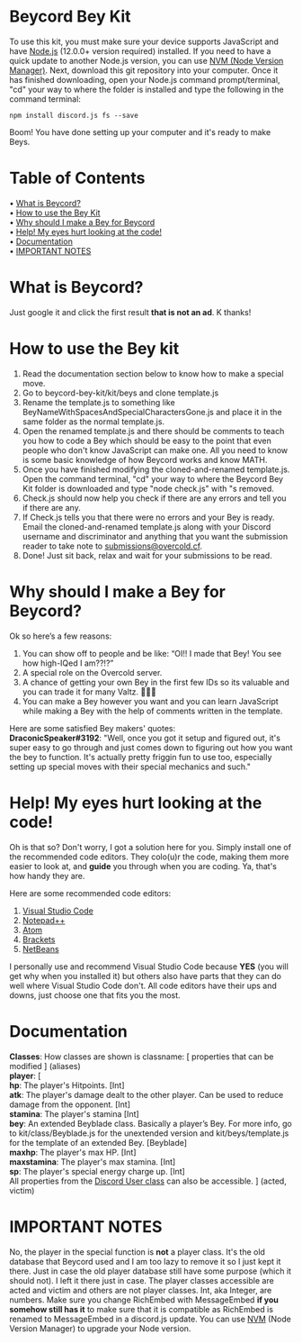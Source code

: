 Beycord Bey Kit
===============

To use this kit, you must make sure your device supports JavaScript and have [Node.js](https://nodejs.org/en/) (12.0.0+ version required) installed. If you need to have a quick update to another Node.js version, you can use [NVM (Node Version Manager)](https://github.com/nvm-sh/nvm). Next, download this git repository into your computer. Once it has finished downloading, open your Node.js command prompt/terminal, "cd" your way to where the folder is installed and type the following in the command terminal:
```
npm install discord.js fs --save
```
Boom! You have done setting up your computer and it's ready to make Beys.

Table of Contents
=================
• [What is Beycord?](#what-is-beycord)  
• [How to use the Bey Kit](#how-to-use-the-bey-kit)  
• [Why should I make a Bey for Beycord](#why-should-i-make-a-bey-for-beycord)  
• [Help! My eyes hurt looking at the code!](#help-my-eyes-hurt-looking-at-the-code)  
• [Documentation](#documentation)  
• [IMPORTANT NOTES](#important-notes)  

# What is Beycord?
Just google it and click the first result **that is not an ad**. K thanks!

# How to use the Bey kit
1) Read the documentation section below to know how to make a special move.
2) Go to beycord-bey-kit/kit/beys and clone template.js
3) Rename the template.js to something like BeyNameWithSpacesAndSpecialCharactersGone.js and place it in the same folder as the normal template.js.
4) Open the renamed template.js and there should be comments to teach you how to code a Bey which should be easy to the point that even people who don't know JavaScript can make one. All you need to know is some basic knowledge of how Beycord works and know MATH.
5) Once you have finished modifying the cloned-and-renamed template.js. Open the command terminal, "cd" your way to where the Beycord Bey Kit folder is downloaded and type "node check.js" with "s removed.
6) Check.js should now help you check if there are any errors and tell you if there are any.
7) If Check.js tells you that there were no errors and your Bey is ready. Email the cloned-and-renamed template.js along with your Discord username and discriminator and anything that you want the submission reader to take note to [submissions@overcold.cf](mailto:submissions@overcold.cf).
8) Done! Just sit back, relax and wait for your submissions to be read.

# Why should I make a Bey for Beycord?
Ok so here’s a few reasons:
1) You can show off to people and be like: “OI!! I made that Bey! You see how high-IQed I am??!?”
2) A special role on the Overcold server.
3) A chance of getting your own Bey in the first few IDs so its valuable and you can trade it for many Valtz. 👀👀👀
4) You can make a Bey however you want and you can learn JavaScript while making a Bey with the help of comments written in the template.  

Here are some satisfied Bey makers' quotes:  
**DraconicSpeaker#3192**: "Well, once you got it setup and figured out, it's super easy to go through and just comes down to figuring out how you want the bey to function. It's actually pretty friggin fun to use too, especially setting up special moves with their special mechanics and such."  

# Help! My eyes hurt looking at the code!
Oh is that so? Don't worry, I got a solution here for you. Simply install one of the recommended code editors. They colo(u)r the code, making them more easier to look at, and **guide** you through when you are coding. Ya, that's how handy they are.

Here are some recommended code editors:
1) [Visual Studio Code](https://code.visualstudio.com/)
2) [Notepad++](https://notepad-plus-plus.org/)
3) [Atom](https://atom.io/)
4) [Brackets](http://brackets.io/)
5) [NetBeans](https://netbeans.org/)

I personally use and recommend Visual Studio Code because **YES** (you will get why when you installed it) but others also have parts that they can do well where Visual Studio Code don't. All code editors have their ups and downs, just choose one that fits you the most.


# Documentation
__**Classes**__:
How classes are shown is classname: [ properties that can be modified ] (aliases)  
**player**: [  
             **hp**: The player's Hitpoints. [Int]  
             **atk**: The player's damage dealt to the other player. Can be used to reduce damage from the opponent. [Int]  
             **stamina**: The player's stamina [Int]  
             **bey**: An extended Beyblade class. Basically a player’s Bey. For more info, go to kit/class/Beyblade.js for the unextended version and kit/beys/template.js for the template of an extended Bey. [Beyblade]  
             **maxhp**: The player's max HP. [Int]  
             **maxstamina**: The player's max stamina. [Int]  
             **sp**: The player's special energy charge up. [Int]  
             All properties from the [Discord User class](https://discord.js.org/#/docs/main/stable/class/User) can also be accessible.
            ] (acted, victim)  
            
# IMPORTANT NOTES
No, the player in the special function is **not** a player class. It's the old database that Beycord used and I am too lazy to remove it so I just kept it there. Just in case the old player database still have some purpose (which it should not). I left it there just in case. The player classes accessible are acted and victim and others are not player classes. Int, aka Integer, are numbers.
Make sure you change RichEmbed with MessageEmbed **if you somehow still has it** to make sure that it is compatible as RichEmbed is renamed to MessageEmbed in a discord.js update.
You can use [NVM](https://github.com/nvm-sh/nvm) (Node Version Manager) to upgrade your Node version.
